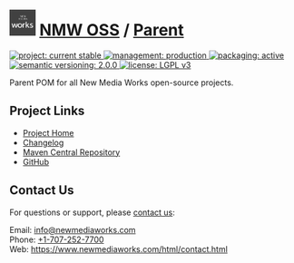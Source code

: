 # [<img src="nmw-logo.png" alt="NMW Logo" width="46" height="46">](https://github.com/newmediaworks) [NMW OSS](https://github.com/newmediaworks/nmw-oss) / [Parent](https://github.com/newmediaworks/nmw-oss-parent)
<p>
	<a href="https://aoindustries.com/life-cycle#project-current-stable">
		<img src="https://aoindustries.com/ao-badges/project-current-stable.svg" alt="project: current stable" />
	</a>
	<a href="https://aoindustries.com/life-cycle#management-production">
		<img src="https://aoindustries.com/ao-badges/management-production.svg" alt="management: production" />
	</a>
	<a href="https://aoindustries.com/life-cycle#packaging-active">
		<img src="https://aoindustries.com/ao-badges/packaging-active.svg" alt="packaging: active" />
	</a>
	<br />
	<a href="http://semver.org/spec/v2.0.0.html">
		<img src="https://aoindustries.com/ao-badges/semver-2.0.0.svg" alt="semantic versioning: 2.0.0" />
	</a>
	<a href="https://www.gnu.org/licenses/lgpl-3.0">
		<img src="https://aoindustries.com/ao-badges/license-lgpl-3.0.svg" alt="license: LGPL v3" />
	</a>
</p>

Parent POM for all New Media Works open-source projects.

## Project Links
* [Project Home](https://oss.newmediaworks.com/parent/)
* [Changelog](https://oss.newmediaworks.com/parent/changelog)
* [Maven Central Repository](https://search.maven.org/#search%7Cgav%7C1%7Cg:%22com.newmediaworks%22%20AND%20a:%22nmw-oss-parent%22)
* [GitHub](https://github.com/newmediaworks/nmw-oss-parent)

## Contact Us
For questions or support, please [contact us](https://www.newmediaworks.com/html/contact.html):

Email: [info@newmediaworks.com](mailto:info@newmediaworks.com)  
Phone: [+1-707-252-7700](tel:+1-707-252-7700)  
Web: https://www.newmediaworks.com/html/contact.html
